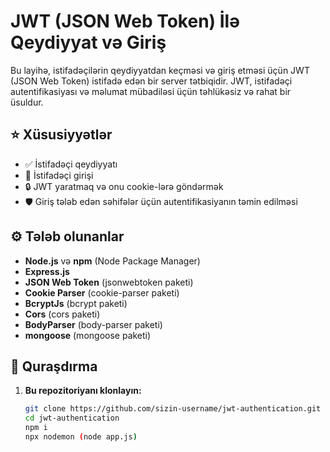 # JWT (JSON Web Token) İlə Qeydiyyat və Giriş

Bu layihə, istifadəçilərin qeydiyyatdan keçməsi və giriş etməsi üçün JWT (JSON Web Token) istifadə edən bir server tətbiqidir. JWT, istifadəçi autentifikasiyası və məlumat mübadiləsi üçün təhlükəsiz və rahat bir üsuldur.

## :star: Xüsusiyyətlər

- :white_check_mark: İstifadəçi qeydiyyatı
- :key: İstifadəçi girişi
- :lock: JWT yaratmaq və onu cookie-lərə göndərmək
- :shield: Giriş tələb edən səhifələr üçün autentifikasiyanın təmin edilməsi

## :gear: Tələb olunanlar

- **Node.js** və **npm** (Node Package Manager)
- **Express.js**
- **JSON Web Token** (jsonwebtoken paketi)
- **Cookie Parser** (cookie-parser paketi)
- **BcryptJs** (bcrypt paketi)
- **Cors** (cors paketi)
- **BodyParser** (body-parser paketi)
- **mongoose** (mongoose paketi)

## :wrench: Quraşdırma

1. **Bu repozitoriyanı klonlayın:**

   ```bash
   git clone https://github.com/sizin-username/jwt-authentication.git
   cd jwt-authentication
   npm i
   npx nodemon (node app.js)
